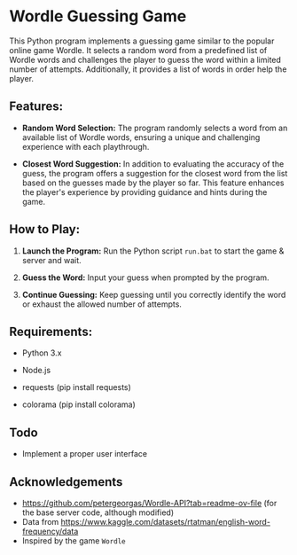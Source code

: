# Wordle Guessing Game

This Python program implements a guessing game similar to the popular online game Wordle. It selects a random word from a predefined list of Wordle words and challenges the player to guess the word within a limited number of attempts. Additionally, it provides a list of words in order help the player.

## Features:

- **Random Word Selection:** The program randomly selects a word from an available list of Wordle words, ensuring a unique and challenging experience with each playthrough.

- **Closest Word Suggestion:** In addition to evaluating the accuracy of the guess, the program offers a suggestion for the closest word from the list based on the guesses made by the player so far. This feature enhances the player's experience by providing guidance and hints during the game.

## How to Play:

1. **Launch the Program:** Run the Python script `run.bat` to start the game & server and wait.

2. **Guess the Word:** Input your guess when prompted by the program.

3. **Continue Guessing:** Keep guessing until you correctly identify the word or exhaust the allowed number of attempts.

## Requirements:

- Python 3.x
- Node.js

- requests (pip install requests)
- colorama (pip install colorama)

## Todo
- Implement a proper user interface

## Acknowledgements
- https://github.com/petergeorgas/Wordle-API?tab=readme-ov-file (for the base server code, although modified)
- Data from https://www.kaggle.com/datasets/rtatman/english-word-frequency/data
- Inspired by the game `Wordle`
